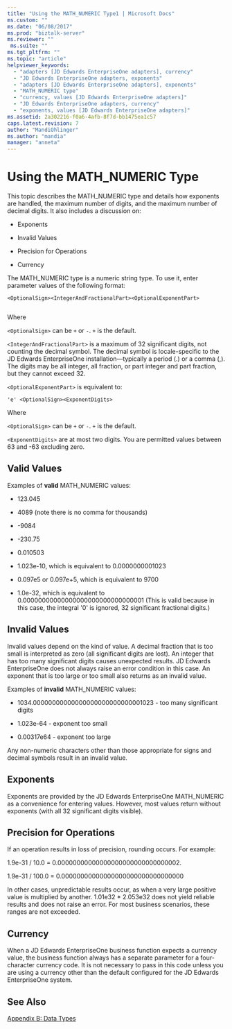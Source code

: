 ```yaml
---
title: "Using the MATH_NUMERIC Type1 | Microsoft Docs"
ms.custom: ""
ms.date: "06/08/2017"
ms.prod: "biztalk-server"
ms.reviewer: ""
 ms.suite: ""
ms.tgt_pltfrm: ""
ms.topic: "article"
helpviewer_keywords: 
  - "adapters [JD Edwards EnterpriseOne adapters], currency"
  - "JD Edwards EnterpriseOne adapters, exponents"
  - "adapters [JD Edwards EnterpriseOne adapters], exponents"
  - "MATH_NUMERIC type"
  - "currency, values [JD Edwards EnterpriseOne adapters]"
  - "JD Edwards EnterpriseOne adapters, currency"
  - "exponents, values [JD Edwards EnterpriseOne adapters]"
ms.assetid: 2a302216-f0a6-4afb-8f7d-bb1475ea1c57
caps.latest.revision: 7
author: "MandiOhlinger"
ms.author: "mandia"
manager: "anneta"
---
```

# Using the MATH_NUMERIC Type
This topic describes the MATH_NUMERIC type and details how exponents are handled, the maximum number of digits, and the maximum number of decimal digits. It also includes a discussion on:  
  
-   Exponents  
  
-   Invalid Values  
  
-   Precision for Operations  
  
-   Currency  
  
 The MATH_NUMERIC type is a numeric string type. To use it, enter parameter values of the following format:  
  
```  
<OptionalSign><IntegerAndFractionalPart><OptionalExponentPart>  
  
```  
  
 Where  
  
 `<OptionalSign>` can be `+` or `-`. `+` is the default.  
  
 `<IntegerAndFractionalPart>` is a maximum of 32 significant digits, not counting the decimal symbol. The decimal symbol is locale-specific to the JD Edwards EnterpriseOne installation—typically a period (.) or a comma (,). The digits may be all integer, all fraction, or part integer and part fraction, but they cannot exceed 32.  
  
 `<OptionalExponentPart>` is equivalent to:  
  
```  
'e' <OptionalSign><ExponentDigits>  
```  
  
 Where  
  
 `<OptionalSign>` can be `+` or `-`. `+` is the default.  
  
 `<ExponentDigits>` are at most two digits. You are permitted values between 63 and -63 excluding zero.  
  
## Valid Values  
 Examples of **valid** MATH_NUMERIC values:  
  
-   123.045  
  
-   4089 (note there is no comma for thousands)  
  
-   -9084  
  
-   -230.75  
  
-   0.010503  
  
-   1.023e-10, which is equivalent to 0.0000000001023  
  
-   0.097e5 or 0.097e+5, which is equivalent to 9700  
  
-   1.0e-32, which is equivalent to 0.00000000000000000000000000000001 (This is valid because in this case, the integral '0' is ignored, 32 significant fractional digits.)  
  
## Invalid Values  
 Invalid values depend on the kind of value. A decimal fraction that is too small is interpreted as zero (all significant digits are lost). An integer that has too many significant digits causes unexpected results. JD Edwards EnterpriseOne does not always raise an error condition in this case. An exponent that is too large or too small also returns as an invalid value.  
  
 Examples of **invalid** MATH_NUMERIC values:  
  
-   1034.00000000000000000000000000001023 - too many significant digits  
  
-   1.023e-64 - exponent too small  
  
-   0.00317e64 - exponent too large  
  
 Any non-numeric characters other than those appropriate for signs and decimal symbols result in an invalid value.  
  
## Exponents  
 Exponents are provided by the JD Edwards EnterpriseOne MATH_NUMERIC as a convenience for entering values. However, most values return without exponents (with all 32 significant digits visible).  
  
## Precision for Operations  
 If an operation results in loss of precision, rounding occurs. For example:  
  
 1.9e-31 / 10.0 = 0.00000000000000000000000000000002.  
  
 1.9e-31 / 100.0 = 0.00000000000000000000000000000000  
  
 In other cases, unpredictable results occur, as when a very large positive value is multiplied by another. 1.01e32 * 2.053e32 does not yield reliable results and does not raise an error. For most business scenarios, these ranges are not exceeded.  
  
## Currency  
 When a JD Edwards EnterpriseOne business function expects a currency value, the business function always has a separate parameter for a four-character currency code. It is not necessary to pass in this code unless you are using a currency other than the default configured for the JD Edwards EnterpriseOne system.  
  
## See Also  
 [Appendix B: Data Types](../core/appendix-b-data-types.md)